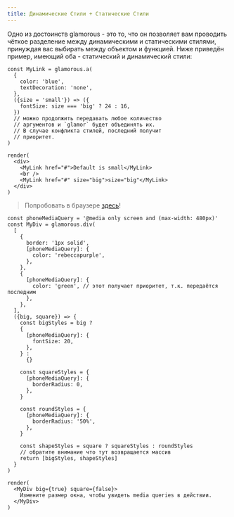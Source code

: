 ```yaml
---
title: Динамические Стили + Статические Стили
---
```


Одно из достоинств glamorous - это то, что он позволяет вам проводить чёткое разделение
между динамическими и статическими стилями, принуждая вас выбирать между объектом
и функцией. Ниже приведён пример, имеющий оба - статический и динамический стили:

```interactive
const MyLink = glamorous.a(
  {
    color: 'blue',
    textDecoration: 'none',
  },
  ({size = 'small'}) => ({
    fontSize: size === 'big' ? 24 : 16,
  })
  // можно продолжить передавать любое количество
  // аргументов и `glamor` будет объединять их.
  // В случае конфликта стилей, последний получит
  // приоритет.
)

render(
  <div>
    <MyLink href="#">Default is small</MyLink>
    <br />
    <MyLink href="#" size="big">size="big"</MyLink>
  </div>
)
```

> Попробовать в браузере [здесь](https://codesandbox.io/s/mZkpo0lKA)!

```interactive {clickToRender: true, summary: 'Можно использовать массив для объединения стилей'}
const phoneMediaQuery = '@media only screen and (max-width: 480px)'
const MyDiv = glamorous.div(
  [
    {
      border: '1px solid',
      [phoneMediaQuery]: {
        color: 'rebeccapurple',
      },
    },
    {
      [phoneMediaQuery]: {
        color: 'green', // этот получает приоритет, т.к. передаётся последним
      },
    },
  ],
  ({big, square}) => {
    const bigStyles = big ?
    {
      [phoneMediaQuery]: {
        fontSize: 20,
      },
    } :
      {}

    const squareStyles = {
      [phoneMediaQuery]: {
        borderRadius: 0,
      },
    }

    const roundStyles = {
      [phoneMediaQuery]: {
        borderRadius: '50%',
      },
    }

    const shapeStyles = square ? squareStyles : roundStyles
    // обратите внимание что тут возвращается массив
    return [bigStyles, shapeStyles]
  }
)

render(
  <MyDiv big={true} square={false}>
    Измените размер окна, чтобы увидеть media queries в действии.
  </MyDiv>
)
```
